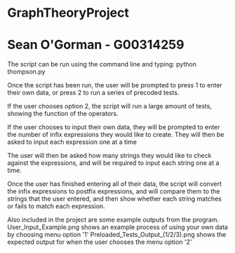# GraphTheoryProject
# Sean O'Gorman - G00314259 

The script can be run using the command line and typing: python thompson.py

Once the script has been run, the user will be prompted to press 1 to enter  their own data, 
or press 2 to run a series of precoded tests.

If the user chooses option 2, the script will run a large amount of tests, showing the function of the operators.

If the user chooses to input their own data, they will be prompted to enter the number of infix expressions they would like to create.
They will then be asked to input each expression one at a time

The user will then be asked how many strings they would like to check against the expressions, and will be required to 
input each string one at a time.

Once the user has finished entering all of their data, the script will convert the infix expressions to postfix expressions,
and will compare them to the strings that the user entered, and then show whether each string matches or fails to match each expression.

Also included in the project are some example outputs from the program. 
User_Input_Example.png shows an example process of using your own data by choosing menu option '1'
Preloaded_Tests_Output_(1/2/3).png shows the expected output for when the user chooses the menu option '2'
